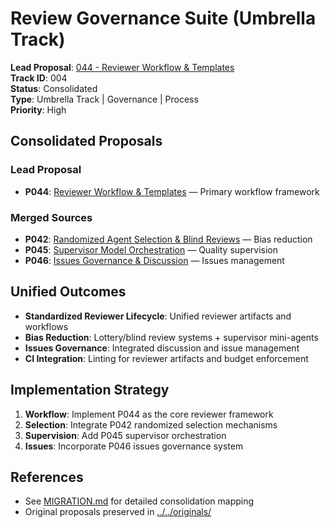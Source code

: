 # Review Governance Suite (Umbrella Track)

**Lead Proposal**: [044 - Reviewer Workflow & Templates](../../approved/044-reviewer-workflow-and-templates.md)  
**Track ID**: 004  
**Status**: Consolidated  
**Type**: Umbrella Track | Governance | Process  
**Priority**: High  

## Consolidated Proposals

### Lead Proposal
- **P044**: [Reviewer Workflow & Templates](../../approved/044-reviewer-workflow-and-templates.md) — Primary workflow framework

### Merged Sources  
- **P042**: [Randomized Agent Selection & Blind Reviews](../../approved/042-randomized-agent-selection-blind-reviews-devil-advocate.md) — Bias reduction
- **P045**: [Supervisor Model Orchestration](../../approved/045-supervisor-model-orchestration.md) — Quality supervision
- **P046**: [Issues Governance & Discussion](../../approved/046-issues-governance-and-discussion.md) — Issues management

## Unified Outcomes

- **Standardized Reviewer Lifecycle**: Unified reviewer artifacts and workflows
- **Bias Reduction**: Lottery/blind review systems + supervisor mini-agents
- **Issues Governance**: Integrated discussion and issue management
- **CI Integration**: Linting for reviewer artifacts and budget enforcement

## Implementation Strategy

1. **Workflow**: Implement P044 as the core reviewer framework
2. **Selection**: Integrate P042 randomized selection mechanisms
3. **Supervision**: Add P045 supervisor orchestration
4. **Issues**: Incorporate P046 issues governance system

## References

- See [MIGRATION.md](MIGRATION.md) for detailed consolidation mapping
- Original proposals preserved in [../../originals/](../../originals/)
